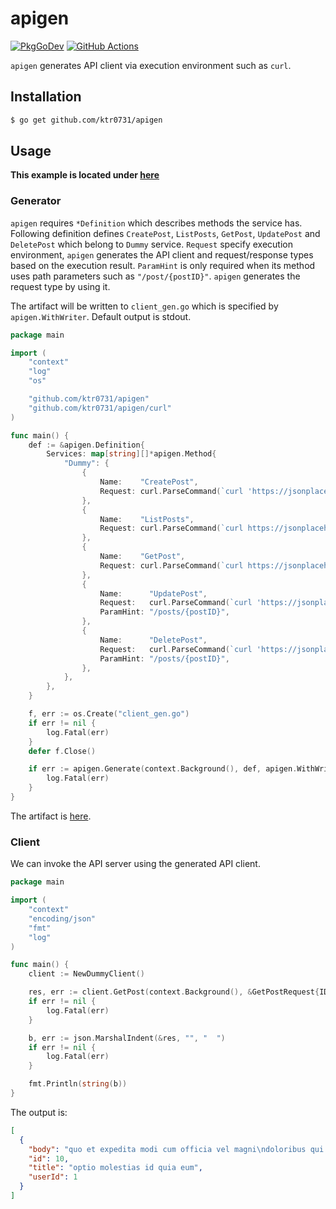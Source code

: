 # apigen

[![PkgGoDev](https://pkg.go.dev/badge/github.com/ktr0731/apigen)](https://pkg.go.dev/github.com/ktr0731/apigen)
[![GitHub Actions](https://github.com/ktr0731/apigen/workflows/main/badge.svg)](https://github.com/ktr0731/apigen/actions)  

`apigen` generates API client via execution environment such as `curl`.

## Installation
``` bash
$ go get github.com/ktr0731/apigen
```

## Usage

**This example is located under [here](./_example)**  

### Generator
`apigen` requires `*Definition` which describes methods the service has.  
Following definition defines `CreatePost`, `ListPosts`, `GetPost`, `UpdatePost` and `DeletePost` which belong to `Dummy` service.
`Request` specify execution environment, `apigen` generates the API client and request/response types based on the execution result.
`ParamHint` is only required when its method uses path parameters such as `"/post/{postID}"`. `apigen` generates the request type by using it.

The artifact will be written to `client_gen.go` which is specified by `apigen.WithWriter`. Default output is stdout.

``` go
package main

import (
	"context"
	"log"
	"os"

	"github.com/ktr0731/apigen"
	"github.com/ktr0731/apigen/curl"
)

func main() {
	def := &apigen.Definition{
		Services: map[string][]*apigen.Method{
			"Dummy": {
				{
					Name:    "CreatePost",
					Request: curl.ParseCommand(`curl 'https://jsonplaceholder.typicode.com/posts' --data-binary '{"title":"foo","body":"bar","userId":1}'`),
				},
				{
					Name:    "ListPosts",
					Request: curl.ParseCommand(`curl https://jsonplaceholder.typicode.com/posts`),
				},
				{
					Name:    "GetPost",
					Request: curl.ParseCommand(`curl https://jsonplaceholder.typicode.com/posts?id=1`),
				},
				{
					Name:      "UpdatePost",
					Request:   curl.ParseCommand(`curl 'https://jsonplaceholder.typicode.com/posts/1' -X 'PUT' --data-binary '{"title":"foo","body":"bar","userId":1}'`),
					ParamHint: "/posts/{postID}",
				},
				{
					Name:      "DeletePost",
					Request:   curl.ParseCommand(`curl 'https://jsonplaceholder.typicode.com/posts/1' -X 'DELETE'`),
					ParamHint: "/posts/{postID}",
				},
			},
		},
	}

	f, err := os.Create("client_gen.go")
	if err != nil {
		log.Fatal(err)
	}
	defer f.Close()

	if err := apigen.Generate(context.Background(), def, apigen.WithWriter(f)); err != nil {
		log.Fatal(err)
	}
}
```

The artifact is [here](./_example/client_gen.go).  

### Client

We can invoke the API server using the generated API client.  

``` go
package main

import (
	"context"
	"encoding/json"
	"fmt"
	"log"
)

func main() {
	client := NewDummyClient()

	res, err := client.GetPost(context.Background(), &GetPostRequest{ID: "10"})
	if err != nil {
		log.Fatal(err)
	}

	b, err := json.MarshalIndent(&res, "", "  ")
	if err != nil {
		log.Fatal(err)
	}

	fmt.Println(string(b))
}
```

The output is:

```json
[
  {
    "body": "quo et expedita modi cum officia vel magni\ndoloribus qui repudiandae\nvero nisi sit\nquos veniam quod sed accusamus veritatis error",
    "id": 10,
    "title": "optio molestias id quia eum",
    "userId": 1
  }
]
```

